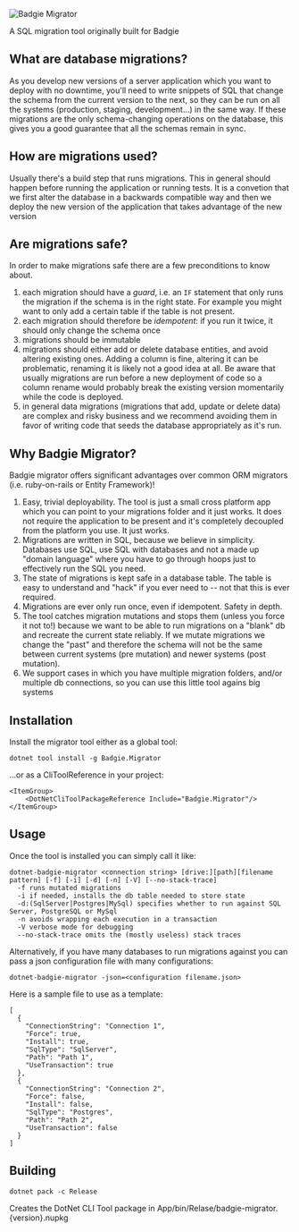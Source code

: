 ![Badgie Migrator](https://raw.githubusercontent.com/intelligenthack/badgie-migrator/master/4pMMXly.png)

A SQL migration tool originally built for Badgie

## What are database migrations?

As you develop new versions of a server application which you want to deploy with no downtime, you'll need to write snippets of SQL that change the schema from the current version to the next, so they can be run on all the systems (production, staging, development...) in the same way. If these migrations are the only schema-changing operations on the database, this gives you a good guarantee that all the schemas remain in sync.

## How are migrations used?

Usually there's a build step that runs migrations. This in general should happen before running the application or running tests. It is a convetion that we first alter the database in a backwards compatible way and then we deploy the new version of the application that takes advantage of the new version

## Are migrations safe?

In order to make migrations safe there are a few preconditions to know about.

1. each migration should have a *guard*, i.e. an `IF` statement that only runs the migration if the schema is in the right state. For example you might want to only add a certain table if the table is not present.
2. each migration should therefore be *idempotent*: if you run it twice, it should only change the schema once
3. migrations should be immutable
4. migrations should either add or delete database entities, and avoid altering existing ones. Adding a column is fine, altering it can be problematic, renaming it is likely not a good idea at all. Be aware that usually migrations are run before a new deployment of code so a column rename would probably break the existing version momentarily while the code is deployed.
5. in general data migrations (migrations that add, update or delete data) are complex and risky business and we recommend avoiding them in favor of writing code that seeds the database appropriately as it's run.

## Why Badgie Migrator?

Badgie migrator offers significant advantages over common ORM migrators (i.e. ruby-on-rails or Entity Framework)!

1. Easy, trivial deployability. The tool is just a small cross platform app which you can point to your migrations folder and it just works. It does not require the application to be present and it's completely decoupled from the platform you use. It just works.
2. Migrations are written in SQL, because we believe in simplicity. Databases use SQL, use SQL with databases and not a made up "domain language" where you have to go through hoops just to effectively run the SQL you need.
3. The state of migrations is kept safe in a database table. The table is easy to understand and "hack" if you ever need to -- not that this is ever required.
4. Migrations are ever only run once, even if idempotent. Safety in depth.
5. The tool catches migration mutations and stops them (unless you force it not to!) because we want to be able to run migrations on a "blank" db and recreate the current state reliably. If we mutate migrations we change the "past" and therefore the schema will not be the same between current systems (pre mutation) and newer systems (post mutation).
6. We support cases in which you have multiple migration folders, and/or multiple db connections, so you can use this little tool agains big systems


## Installation
Install the migrator tool either as a global tool:

```
dotnet tool install -g Badgie.Migrator
```

...or as a CliToolReference in your project:

```
<ItemGroup>
    <DotNetCliToolPackageReference Include="Badgie.Migrator"/>
</ItemGroup>
```

## Usage
Once the tool is installed you can simply call it like:

```
dotnet-badgie-migrator <connection string> [drive:][path][filename pattern] [-f] [-i] [-d] [-n] [-V] [--no-stack-trace]
  -f runs mutated migrations
  -i if needed, installs the db table needed to store state
  -d:(SqlServer|Postgres|MySql) specifies whether to run against SQL Server, PostgreSQL or MySql
  -n avoids wrapping each execution in a transaction 
  -V verbose mode for debugging
  --no-stack-trace omits the (mostly useless) stack traces
```

Alternatively, if you have many databases to run migrations against you can pass a json configuration file with many configurations:

```
dotnet-badgie-migrator -json=<configuration filename.json>
```

Here is a sample file to use as a template:

```
[
  {
    "ConnectionString": "Connection 1",
    "Force": true,
    "Install": true,
    "SqlType": "SqlServer",
    "Path": "Path 1",
    "UseTransaction": true
  },                      
  {
    "ConnectionString": "Connection 2",
    "Force": false,
    "Install": false,
    "SqlType": "Postgres",
    "Path": "Path 2",
    "UseTransaction": false
  }
]
```

## Building

```
dotnet pack -c Release
```

Creates the DotNet CLI Tool package in App/bin/Relase/badgie-migrator.{version}.nupkg
